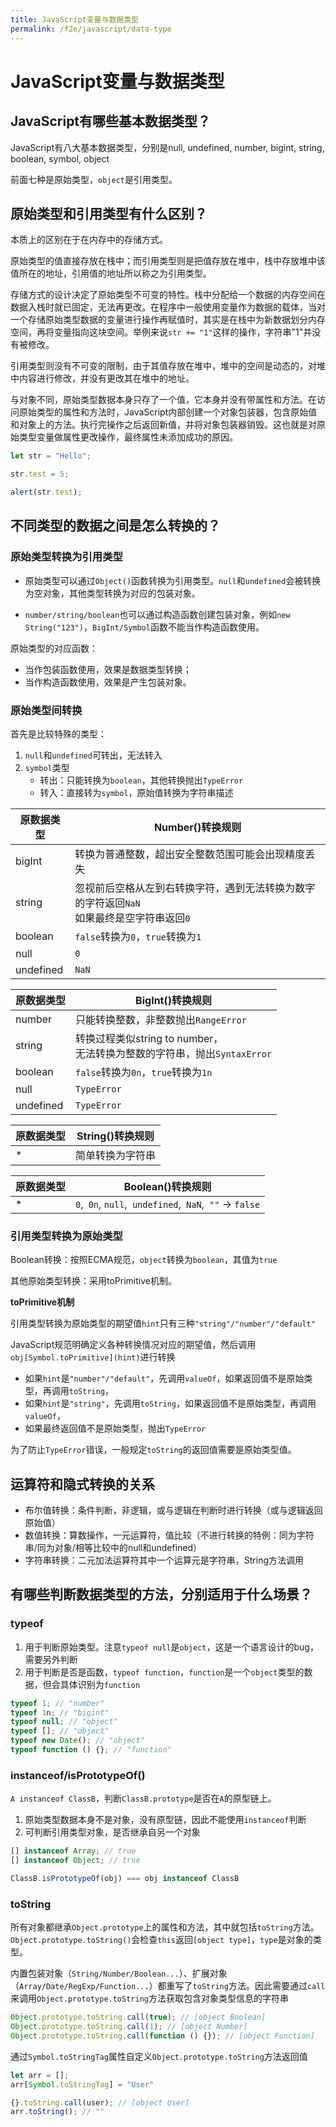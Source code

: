 ```yaml
---
title: JavaScript变量与数据类型
permalink: /f2e/javascript/data-type
---
```


# JavaScript变量与数据类型

## JavaScript有哪些基本数据类型？

JavaScript有八大基本数据类型，分别是null, undefined, number, bigint, string, boolean, symbol, object

前面七种是原始类型，`object`是引用类型。

## 原始类型和引用类型有什么区别？

本质上的区别在于在内存中的存储方式。

原始类型的值直接存放在栈中；而引用类型则是把值存放在堆中，栈中存放堆中该值所在的地址，引用值的地址所以称之为引用类型。

存储方式的设计决定了原始类型不可变的特性。栈中分配给一个数据的内存空间在数据入栈时就已固定，无法再更改。在程序中一般使用变量作为数据的载体，当对一个存储原始类型数据的变量进行操作再赋值时，其实是在栈中为新数据划分内存空间，再将变量指向这块空间。举例来说`str += "1"`这样的操作，字符串"1"并没有被修改。

引用类型则没有不可变的限制，由于其值存放在堆中，堆中的空间是动态的，对堆中内容进行修改，并没有更改其在堆中的地址。

与对象不同，原始类型数据本身只存了一个值，它本身并没有带属性和方法。在访问原始类型的属性和方法时，JavaScript内部创建一个对象包装器，包含原始值和对象上的方法。执行完操作之后返回新值，并将对象包装器销毁。这也就是对原始类型变量做属性更改操作，最终属性未添加成功的原因。

``` js
let str = "Hello";

str.test = 5;

alert(str.test);
```

## 不同类型的数据之间是怎么转换的？

### 原始类型转换为引用类型

- 原始类型可以通过`Object()`函数转换为引用类型。`null`和`undefined`会被转换为空对象，其他类型转换为对应的包装对象。

- `number/string/boolean`也可以通过构造函数创建包装对象，例如`new String("123")`，`BigInt/Symbol`函数不能当作构造函数使用。

原始类型的对应函数：
- 当作包装函数使用，效果是数据类型转换；
- 当作构造函数使用，效果是产生包装对象。

### 原始类型间转换

首先是比较特殊的类型：

1. `null`和`undefined`可转出，无法转入
2. `symbol`类型
   - 转出：只能转换为`boolean`，其他转换抛出`TypeError`
   - 转入：直接转为`symbol`，原始值转换为字符串描述


| 原数据类型 | Number()转换规则                                             |
| ---------- | ------------------------------------------------------------ |
| bigInt     | 转换为普通整数，超出安全整数范围可能会出现精度丢失           |
| string     | 忽视前后空格从左到右转换字符，遇到无法转换为数字的字符返回`NaN`<br />如果最终是空字符串返回`0` |
| boolean    | `false`转换为`0`，`true`转换为`1`                            |
| null       | `0`                                                          |
| undefined  | `NaN`                                                        |

| 原数据类型 | BigInt()转换规则                                             |
| ---------- | ------------------------------------------------------------ |
| number     | 只能转换整数，非整数抛出`RangeError`                         |
| string     | 转换过程类似string to number，<br />无法转换为整数的字符串，抛出`SyntaxError` |
| boolean    | `false`转换为`0n`，`true`转换为`1n`                          |
| null       | `TypeError`                                                  |
| undefined  | `TypeError`                                                  |

| 原数据类型 | String()转换规则 |
| ---------- | ---------------- |
| *          | 简单转换为字符串 |

| 原数据类型 | Boolean()转换规则                                      |
| ---------- | ------------------------------------------------------ |
| *          | `0`,` 0n`, `null`,` undefined`,` NaN`,` ""` -> `false` |

### 引用类型转换为原始类型

Boolean转换：按照ECMA规范，`object`转换为`boolean`，其值为`true`

其他原始类型转换：采用toPrimitive机制。

**toPrimitive机制**

引用类型转换为原始类型的期望值`hint`只有三种`"string"/"number"/"default"`

JavaScript规范明确定义各种转换情况对应的期望值，然后调用`obj[Symbol.toPrimitive](hint)`进行转换

- 如果`hint`是`"number"/"default"`，先调用`valueOf`，如果返回值不是原始类型，再调用`toString`，
- 如果`hint`是`"string"`，先调用`toString`，如果返回值不是原始类型，再调用`valueOf`，
- 如果最终返回值不是原始类型，抛出`TypeError`

为了防止`TypeError`错误，一般规定`toString`的返回值需要是原始类型值。



## 运算符和隐式转换的关系

- 布尔值转换：条件判断，非逻辑，或与逻辑在判断时进行转换（或与逻辑返回原始值）
- 数值转换：算数操作，一元运算符，值比较（不进行转换的特例：同为字符串/同为对象/相等比较中的null和undefined）
- 字符串转换：二元加法运算符其中一个运算元是字符串，String方法调用



## 有哪些判断数据类型的方法，分别适用于什么场景？

### typeof

1. 用于判断原始类型。注意`typeof null`是`object`，这是一个语言设计的bug，需要另外判断
2. 用于判断是否是函数，`typeof function`，`function`是一个`object`类型的数据，但会具体识别为`function`

``` js
typeof 1; // "number"
typeof 1n; // "bigint"
typeof null; // "object"
typeof []; // "object"
typeof new Date(); // "object"
typeof function () {}; // "function"
```

### instanceof/isPrototypeOf()

`A instanceof ClassB`，判断`ClassB.prototype`是否在`A`的原型链上。

1. 原始类型数据本身不是对象，没有原型链，因此不能使用`instanceof`判断
2. 可判断引用类型对象，是否继承自另一个对象

``` js
[] instanceof Array; // true
[] instanceof Object; // true

ClassB.isPrototypeOf(obj) === obj instanceof ClassB
```

### toString

所有对象都继承`Object.prototype`上的属性和方法，其中就包括`toString`方法。`Object.prototype.toString()`会检查`this`返回`[object type]`，`type`是对象的类型。

内置包装对象（`String/Number/Boolean...`）、扩展对象（`Array/Date/RegExp/Function...`）都重写了`toString`方法。因此需要通过`call`来调用`Object.prototype.toString`方法获取包含对象类型信息的字符串

``` js
Object.prototype.toString.call(true); // [object Boolean]
Object.prototype.toString.call(1); // [object Number]
Object.prototype.toString.call(function () {}); // [object Function]
```

通过`Symbol.toStringTag`属性自定义`Object.prototype.toString`方法返回值

``` js
let arr = [];
arr[Symbol.toStringTag] = "User"

{}.toString.call(user); // [object User]
arr.toString(); // ""
```


